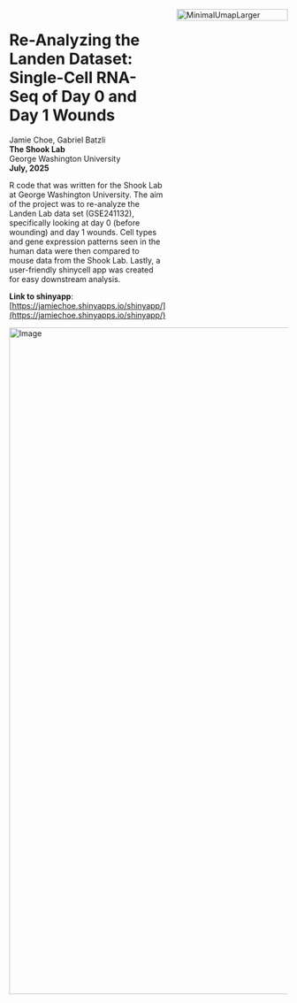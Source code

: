 <div style="display: flex; align-items: flex-start; gap: 20px;">

<div style="flex: 1;">

# Re-Analyzing the Landen Dataset: Single-Cell RNA-Seq of Day 0 and Day 1 Wounds  
Jamie Choe, Gabriel Batzli  
**The Shook Lab**  
George Washington University  
**July, 2025**

R code that was written for the Shook Lab at George Washington University. The aim of the project was to re-analyze the Landen Lab data set (GSE241132), specifically looking at day 0 (before wounding) and day 1 wounds. Cell types and gene expression patterns seen in the human data were then compared to mouse data from the Shook Lab. Lastly, a user-friendly shinycell app was created for easy downstream analysis.

**Link to shinyapp**: [https://jamiechoe.shinyapps.io/shinyapp/](https://jamiechoe.shinyapps.io/shinyapp/)

</div>

<div style="flex: 1;">
  <img src="https://github.com/user-attachments/assets/794ce8e3-d3af-4c07-99bf-7a5636a519d2" alt="MinimalUmapLarger" width="100%" />
</div>

</div>


<img width="2090" height="1206" alt="Image" src="https://github.com/user-attachments/assets/a66593fc-c831-4ef7-b53e-8cfe04024fa3" />














